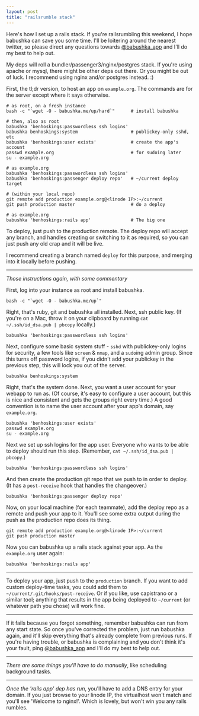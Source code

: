 ```yaml
---
layout: post
title: "railsrumble stack"
---
```


Here's how I set up a rails stack. If you're railsrumbling this weekend, I hope babushka can save you some time. I'll be loitering around the nearest twitter, so please direct any questions towards [@babushka_app](http://twitter.com/babushka_app) and I'll do my best to help out.

My deps will roll a bundler/passenger3/nginx/postgres stack. If you're using apache or mysql, there might be other deps out there. Or you might be out of luck. I recommend using nginx and/or postgres instead. :)

First, the tl;dr version, to host an app on `example.org`. The commands are for the server except where it says otherwise.

    # as root, on a fresh instance
    bash -c "`wget -O - babushka.me/up/hard`"      # install babushka

    # then, also as root
    babushka 'benhoskings:passwordless ssh logins'
    babushka benhoskings:system                    # publickey-only sshd, etc
    babushka 'benhoskings:user exists'             # create the app's account
    passwd example.org                             # for sudoing later
    su - example.org

    # as example.org
    babushka 'benhoskings:passwordless ssh logins'
    babushka 'benhoskings:passenger deploy repo'   # ~/current deploy target

    # (within your local repo)
    git remote add production example.org@<linode IP>:~/current
    git push production master                     # do a deploy

    # as example.org
    babushka 'benhoskings:rails app'               # The big one

To deploy, just push to the production remote. The deploy repo will accept any branch, and handles creating or switching to it as required, so you can just push any old crap and it will be live.

I recommend creating a branch named `deploy` for this purpose, and merging into it locally before pushing.

---
_Those instructions again, with some commentary_

First, log into your instance as root and install babushka.

    bash -c "`wget -O - babushka.me/up`"

Right, that's ruby, git and babushka all installed. Next, ssh public key. (If you're on a Mac, throw it on your clipboard by running `cat ~/.ssh/id_dsa.pub | pbcopy` locally.)

    babushka 'benhoskings:passwordless ssh logins'

Next, configure some basic system stuff - `sshd` with publickey-only logins for security, a few tools like `screen` & `nmap`, and a `sudo`ing admin group. Since this turns off password logins, if you didn't add your publickey in the previous step, this will lock you out of the server.

    babushka benhoskings:system

Right, that's the system done. Next, you want a user account for your webapp to run as. (Of course, it's easy to configure a user account, but this is nice and consistent and gets the groups right every time.) A good convention is to name the user account after your app's domain, say `example.org`.

    babushka 'benhoskings:user exists'
    passwd example.org
    su - example.org

Next we set up ssh logins for the app user. Everyone who wants to be able to deploy should run this step. (Remember, `cat ~/.ssh/id_dsa.pub | pbcopy`.)

    babushka 'benhoskings:passwordless ssh logins'

And then create the production git repo that we push to in order to deploy. (It has a `post-receive` hook that handles the changeover.)

    babushka 'benhoskings:passenger deploy repo'

Now, on your local machine (for each teammate), add the deploy repo as a remote and push your app to it. You'll see some extra output during the push as the production repo does its thing.

    git remote add production example.org@<linode IP>:~/current
    git push production master

Now you can babushka up a rails stack against your app. As the `example.org` user again:

    babushka 'benhoskings:rails app'

---
To deploy your app, just push to the `production` branch. If you want to add custom deploy-time tasks, you could add them to `~/current/.git/hooks/post-receive`. Or if you like, use capistrano or a similar tool; anything that results in the app being deployed to `~/current` (or whatever path you chose) will work fine.

---
If it fails because you forgot something, remember babushka can run from any start state. So once you've corrected the problem, just run babushka again, and it'll skip everything that's already complete from previous runs. If you're having trouble, or babushka is complaining and you don't think it's your fault, ping [@babushka_app](http://twitter.com/babushka_app) and I'll do my best to help out.

---
_There are some things you'll have to do manually_, like scheduling background tasks.

---
_Once the 'rails app' dep has run_, you'll have to add a DNS entry for your domain. If you just browse to your linode IP, the virtualhost won't match and you'll see 'Welcome to nginx!'. Which is lovely, but won't win you any rails rumbles.

